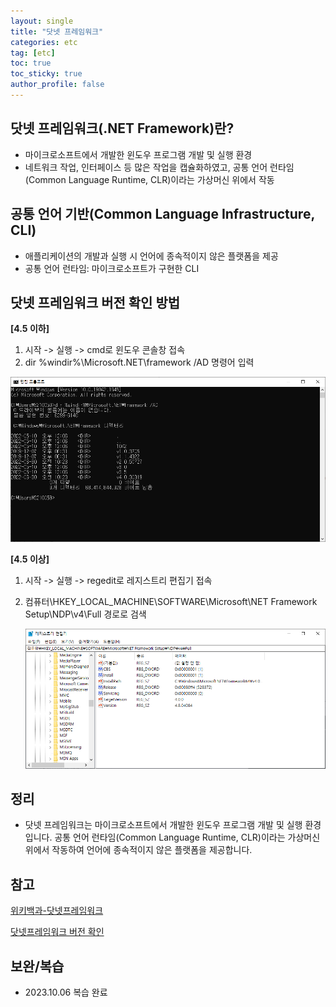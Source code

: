 ```yaml
---
layout: single
title: "닷넷 프레임워크"
categories: etc
tag: [etc]
toc: true
toc_sticky: true
author_profile: false
---
```

## 닷넷 프레임워크(.NET Framework)란?

* 마이크로소프트에서 개발한 윈도우 프로그램 개발 및 실행 환경
* 네트워크 작업, 인터페이스 등 많은 작업을 캡슐화하였고, 공통 언어 런타임(Common Language Runtime, CLR)이라는 가상머신 위에서 작동



## 공통 언어 기반(Common Language Infrastructure, CLI)

* 애플리케이션의 개발과 실행 시 언어에 종속적이지 않은 플랫폼을 제공
* 공통 언어 런타임: 마이크로소프트가 구현한 CLI



## 닷넷 프레임워크 버전 확인 방법

**[4.5 이하]**

1. 시작 -> 실행 -> cmd로 윈도우 콘솔창 접속
2. dir %windir%\Microsoft.NET\framework /AD 명령어 입력

<img src="../../images/2022-08-02-닷넷 프레임워크/image-20220802113404513.png" alt="image-20220802113404513" style="zoom: 80%;" />



**[4.5 이상]**

1. 시작 -> 실행 -> regedit로 레지스트리 편집기 접속

2. 컴퓨터\HKEY_LOCAL_MACHINE\SOFTWARE\Microsoft\NET Framework Setup\NDP\v4\Full 경로로 검색

   <img src="../../images/2022-08-02-닷넷 프레임워크/image-20220802113613630.png" alt="image-20220802113613630" style="zoom:80%;" />



## 정리

* 닷넷 프레임워크는 마이크로소프트에서 개발한 윈도우 프로그램 개발 및 실행 환경입니다. 공통 언어 런타임(Common Language Runtime, CLR)이라는 가상머신 위에서 작동하여 언어에 종속적이지 않은 플랫폼을 제공합니다.



## 참고

<a href="https://ko.wikipedia.org/wiki/%EB%8B%B7%EB%84%B7_%ED%94%84%EB%A0%88%EC%9E%84%EC%9B%8C%ED%81%AC" target="_blank">위키백과-닷넷프레임워크</a>

<a href="https://yaraba.tistory.com/490" target="_blank">닷넷프레임워크 버전 확인</a>



## 보완/복습

* 2023.10.06 복습 완료
